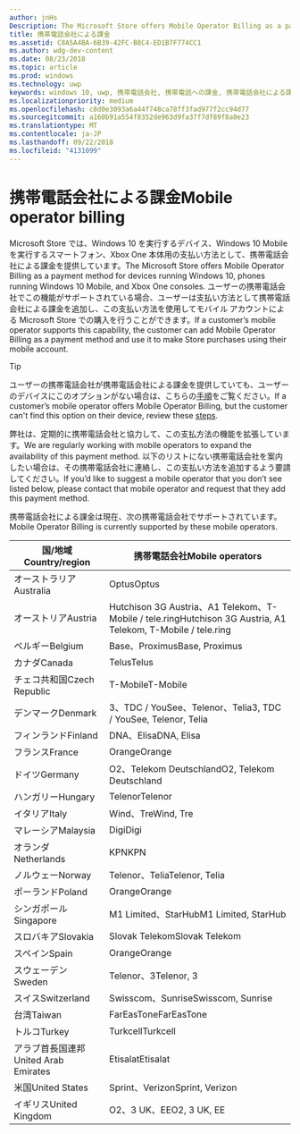 ```yaml
---
author: jnHs
Description: The Microsoft Store offers Mobile Operator Billing as a payment method for mobile operators who support this capability.
title: 携帯電話会社による課金
ms.assetid: C8A5A4BA-6B39-42FC-B8C4-ED1B7F774CC1
ms.author: wdg-dev-content
ms.date: 08/23/2018
ms.topic: article
ms.prod: windows
ms.technology: uwp
keywords: windows 10, uwp, 携帯電話会社, 携帯電話への課金, 携帯電話会社による課金
ms.localizationpriority: medium
ms.openlocfilehash: c8d0e3093a6a44f748ca78ff3fad977f2cc94d77
ms.sourcegitcommit: a160b91a554f8352de963d9fa37f7df89f8a0e23
ms.translationtype: MT
ms.contentlocale: ja-JP
ms.lasthandoff: 09/22/2018
ms.locfileid: "4131099"
---
```

# <a name="mobile-operator-billing"></a><span data-ttu-id="38459-103">携帯電話会社による課金</span><span class="sxs-lookup"><span data-stu-id="38459-103">Mobile operator billing</span></span>


<span data-ttu-id="38459-104">Microsoft Store では、Windows 10 を実行するデバイス、Windows 10 Mobile を実行するスマートフォン、Xbox One 本体用の支払い方法として、携帯電話会社による課金を提供しています。</span><span class="sxs-lookup"><span data-stu-id="38459-104">The Microsoft Store offers Mobile Operator Billing as a payment method for devices running Windows 10, phones running Windows 10 Mobile, and Xbox One consoles.</span></span> <span data-ttu-id="38459-105">ユーザーの携帯電話会社でこの機能がサポートされている場合、ユーザーは支払い方法として携帯電話会社による課金を追加し、この支払い方法を使用してモバイル アカウントによる Microsoft Store での購入を行うことができます。</span><span class="sxs-lookup"><span data-stu-id="38459-105">If a customer’s mobile operator supports this capability, the customer can add Mobile Operator Billing as a payment method and use it to make Store purchases using their mobile account.</span></span>

> [!TIP]
>  <span data-ttu-id="38459-106">ユーザーの携帯電話会社が携帯電話会社による課金を提供していても、ユーザーのデバイスにこのオプションがない場合は、こちらの[手順](http://go.microsoft.com/fwlink/p/?LinkId=523993)をご覧ください。</span><span class="sxs-lookup"><span data-stu-id="38459-106">If a customer’s mobile operator offers Mobile Operator Billing, but the customer can't find this option on their device, review these [steps](http://go.microsoft.com/fwlink/p/?LinkId=523993).</span></span>

<span data-ttu-id="38459-107">弊社は、定期的に携帯電話会社と協力して、この支払方法の機能を拡張しています。</span><span class="sxs-lookup"><span data-stu-id="38459-107">We are regularly working with mobile operators to expand the availability of this payment method.</span></span> <span data-ttu-id="38459-108">以下のリストにない携帯電話会社を案内したい場合は、その携帯電話会社に連絡し、この支払い方法を追加するよう要請してください。</span><span class="sxs-lookup"><span data-stu-id="38459-108">If you’d like to suggest a mobile operator that you don’t see listed below, please contact that mobile operator and request that they add this payment method.</span></span>

<span data-ttu-id="38459-109">携帯電話会社による課金は現在、次の携帯電話会社でサポートされています。</span><span class="sxs-lookup"><span data-stu-id="38459-109">Mobile Operator Billing is currently supported by these mobile operators.</span></span>

| <span data-ttu-id="38459-110">国/地域</span><span class="sxs-lookup"><span data-stu-id="38459-110">Country/region</span></span>  | <span data-ttu-id="38459-111">携帯電話会社</span><span class="sxs-lookup"><span data-stu-id="38459-111">Mobile operators</span></span>                 |
|-----------------|----------------------------------|
| <span data-ttu-id="38459-112">オーストラリア</span><span class="sxs-lookup"><span data-stu-id="38459-112">Australia</span></span>       | <span data-ttu-id="38459-113">Optus</span><span class="sxs-lookup"><span data-stu-id="38459-113">Optus</span></span>                            |
| <span data-ttu-id="38459-114">オーストリア</span><span class="sxs-lookup"><span data-stu-id="38459-114">Austria</span></span>         | <span data-ttu-id="38459-115">Hutchison 3G Austria、A1 Telekom、T-Mobile / tele.ring</span><span class="sxs-lookup"><span data-stu-id="38459-115">Hutchison 3G Austria, A1 Telekom, T-Mobile / tele.ring</span></span>  |
| <span data-ttu-id="38459-116">ベルギー</span><span class="sxs-lookup"><span data-stu-id="38459-116">Belgium</span></span>         | <span data-ttu-id="38459-117">Base、Proximus</span><span class="sxs-lookup"><span data-stu-id="38459-117">Base, Proximus</span></span>                   |
| <span data-ttu-id="38459-118">カナダ</span><span class="sxs-lookup"><span data-stu-id="38459-118">Canada</span></span>          | <span data-ttu-id="38459-119">Telus</span><span class="sxs-lookup"><span data-stu-id="38459-119">Telus</span></span>                            |
| <span data-ttu-id="38459-120">チェコ共和国</span><span class="sxs-lookup"><span data-stu-id="38459-120">Czech Republic</span></span>  | <span data-ttu-id="38459-121">T-Mobile</span><span class="sxs-lookup"><span data-stu-id="38459-121">T-Mobile</span></span>                         |
| <span data-ttu-id="38459-122">デンマーク</span><span class="sxs-lookup"><span data-stu-id="38459-122">Denmark</span></span>         | <span data-ttu-id="38459-123">3、TDC / YouSee、Telenor、Telia</span><span class="sxs-lookup"><span data-stu-id="38459-123">3, TDC / YouSee, Telenor, Telia</span></span>  |
| <span data-ttu-id="38459-124">フィンランド</span><span class="sxs-lookup"><span data-stu-id="38459-124">Finland</span></span>         | <span data-ttu-id="38459-125">DNA、Elisa</span><span class="sxs-lookup"><span data-stu-id="38459-125">DNA, Elisa</span></span>                       |
| <span data-ttu-id="38459-126">フランス</span><span class="sxs-lookup"><span data-stu-id="38459-126">France</span></span>          | <span data-ttu-id="38459-127">Orange</span><span class="sxs-lookup"><span data-stu-id="38459-127">Orange</span></span>                           |
| <span data-ttu-id="38459-128">ドイツ</span><span class="sxs-lookup"><span data-stu-id="38459-128">Germany</span></span>         | <span data-ttu-id="38459-129">O2、Telekom Deutschland</span><span class="sxs-lookup"><span data-stu-id="38459-129">O2, Telekom Deutschland</span></span>          |
| <span data-ttu-id="38459-130">ハンガリー</span><span class="sxs-lookup"><span data-stu-id="38459-130">Hungary</span></span>         | <span data-ttu-id="38459-131">Telenor</span><span class="sxs-lookup"><span data-stu-id="38459-131">Telenor</span></span>                          |
| <span data-ttu-id="38459-132">イタリア</span><span class="sxs-lookup"><span data-stu-id="38459-132">Italy</span></span>           | <span data-ttu-id="38459-133">Wind、Tre</span><span class="sxs-lookup"><span data-stu-id="38459-133">Wind, Tre</span></span>                        |
| <span data-ttu-id="38459-134">マレーシア</span><span class="sxs-lookup"><span data-stu-id="38459-134">Malaysia</span></span>        | <span data-ttu-id="38459-135">Digi</span><span class="sxs-lookup"><span data-stu-id="38459-135">Digi</span></span>                             |
| <span data-ttu-id="38459-136">オランダ</span><span class="sxs-lookup"><span data-stu-id="38459-136">Netherlands</span></span>     | <span data-ttu-id="38459-137">KPN</span><span class="sxs-lookup"><span data-stu-id="38459-137">KPN</span></span>                              |
| <span data-ttu-id="38459-138">ノルウェー</span><span class="sxs-lookup"><span data-stu-id="38459-138">Norway</span></span>          | <span data-ttu-id="38459-139">Telenor、Telia</span><span class="sxs-lookup"><span data-stu-id="38459-139">Telenor, Telia</span></span>                   |
| <span data-ttu-id="38459-140">ポーランド</span><span class="sxs-lookup"><span data-stu-id="38459-140">Poland</span></span>          | <span data-ttu-id="38459-141">Orange</span><span class="sxs-lookup"><span data-stu-id="38459-141">Orange</span></span>                           |
| <span data-ttu-id="38459-142">シンガポール</span><span class="sxs-lookup"><span data-stu-id="38459-142">Singapore</span></span>       | <span data-ttu-id="38459-143">M1 Limited、StarHub</span><span class="sxs-lookup"><span data-stu-id="38459-143">M1 Limited, StarHub</span></span>              |
| <span data-ttu-id="38459-144">スロバキア</span><span class="sxs-lookup"><span data-stu-id="38459-144">Slovakia</span></span>        | <span data-ttu-id="38459-145">Slovak Telekom</span><span class="sxs-lookup"><span data-stu-id="38459-145">Slovak Telekom</span></span>                   |
| <span data-ttu-id="38459-146">スペイン</span><span class="sxs-lookup"><span data-stu-id="38459-146">Spain</span></span>           | <span data-ttu-id="38459-147">Orange</span><span class="sxs-lookup"><span data-stu-id="38459-147">Orange</span></span>                           |
| <span data-ttu-id="38459-148">スウェーデン</span><span class="sxs-lookup"><span data-stu-id="38459-148">Sweden</span></span>          | <span data-ttu-id="38459-149">Telenor、3</span><span class="sxs-lookup"><span data-stu-id="38459-149">Telenor, 3</span></span>                       |
| <span data-ttu-id="38459-150">スイス</span><span class="sxs-lookup"><span data-stu-id="38459-150">Switzerland</span></span>     | <span data-ttu-id="38459-151">Swisscom、Sunrise</span><span class="sxs-lookup"><span data-stu-id="38459-151">Swisscom, Sunrise</span></span>                |
| <span data-ttu-id="38459-152">台湾</span><span class="sxs-lookup"><span data-stu-id="38459-152">Taiwan</span></span>          | <span data-ttu-id="38459-153">FarEasTone</span><span class="sxs-lookup"><span data-stu-id="38459-153">FarEasTone</span></span>                       |
| <span data-ttu-id="38459-154">トルコ</span><span class="sxs-lookup"><span data-stu-id="38459-154">Turkey</span></span>          | <span data-ttu-id="38459-155">Turkcell</span><span class="sxs-lookup"><span data-stu-id="38459-155">Turkcell</span></span>                         |
| <span data-ttu-id="38459-156">アラブ首長国連邦</span><span class="sxs-lookup"><span data-stu-id="38459-156">United Arab Emirates</span></span> | <span data-ttu-id="38459-157">Etisalat</span><span class="sxs-lookup"><span data-stu-id="38459-157">Etisalat</span></span>                    |
| <span data-ttu-id="38459-158">米国</span><span class="sxs-lookup"><span data-stu-id="38459-158">United States</span></span>   | <span data-ttu-id="38459-159">Sprint、Verizon</span><span class="sxs-lookup"><span data-stu-id="38459-159">Sprint, Verizon</span></span>                  |
| <span data-ttu-id="38459-160">イギリス</span><span class="sxs-lookup"><span data-stu-id="38459-160">United Kingdom</span></span>  | <span data-ttu-id="38459-161">O2、3 UK、EE</span><span class="sxs-lookup"><span data-stu-id="38459-161">O2, 3 UK, EE</span></span>                     |

 



 


 

 




